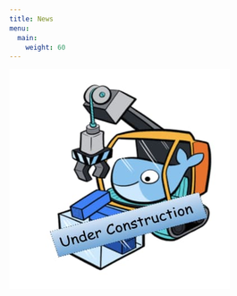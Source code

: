 ```yaml
---
title: News
menu:
  main:
    weight: 60
---
```


<!--add blocks of content here to add more sections to the community page -->

![My Image](under-construction.png)
